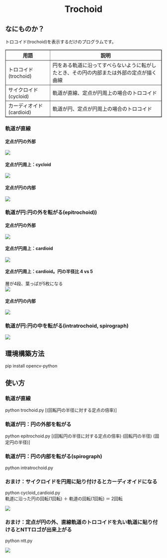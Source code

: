<html lang="ja">
    <head>
        <meta charset="utf-8" />
    </head>
    <body>
        <h1><center>Trochoid</center></h1>
        <h2>なにものか？</h2>
        <p>
            トロコイド(trochoid)を表示するだけのプログラムです。<br>
            <table border="1">
                <tr><th>用語</th><th>説明</th></tr>
                <tr><td>トロコイド(trochoid)</td><td>円をある軌道に沿ってすべらないように転がしたとき、その円の内部または外部の定点が描く曲線</td></tr>
                <tr><td>サイクロイド(cycloid)</td><td>軌道が直線、定点が円周上の場合のトロコイド</td></tr>
                <tr><td>カーディオイド(cardioid)</td><td>軌道が円、定点が円周上の場合のトロコイド</td></tr>
            </table>
            <h3>軌道が直線</h3>
            <h4>定点が円の外部</h4>
            <img src="images/trochoid.gif"><br>
            <h4>定点が円周上：cycloid</h4>
            <img src="images/cycloid.gif"><br>
            <h4>定点が円の内部</h4>
            <img src="images/trochoid_05.gif"><br>
            <h3>軌道が円:円の外を転がる(epitrochoid))</h3>
            <h4>定点が円の外部</h4>
            <img src="images/epitrochoid_2.gif"><br>
            <h4>定点が円周上：cardioid</h4>
            <img src="images/cardioid.gif"><br>
            <h4>定点が円周上：cardioid。円の半径比 4 vs 5</h4>
            層が4段、葉っぱが5枚になる<br>
            <img src="images/cardioid_4_5.gif"><br>
            <h4>定点が円の内部</h4>
            <img src="images/epitrochoid_075.gif"><br>
            <h3>軌道が円:円の中を転がる(intratrochoid, spirograph)</h3>
            <img src="images/intratrochoid.gif"><br>
        </p>
        <h2>環境構築方法</h2>
        <p>
            pip install opencv-python<br>
        </p>
        <h2>使い方</h2>
        <h3>軌道が直線</h3>
        <p>
            python trochoid.py [(回転円の半径に対する定点の倍率)]<br>
        </p>
        <h3>軌道が円：円の外部を転がる</h3>
        <p>
            python epitrochoid.py [(回転円の半径に対する定点の倍率) (回転円の半径) (固定円の半径)]<br>
        </p>
        <h3>軌道が円：円の内部を転がる(spirograph)</h3>
        <p>
            python intratrochoid.py<br>
        </p>
        <h3>おまけ：サイクロイドを円周に貼り付けるとカーディオイドになる</h3>
        <p>
            python cycloid_cardioid.py<br>
            軌道に沿った円の回転(1回転) ＋ 軌道の回転(1回転) ＝ 2回転<br>
        </p>
            <img src="images/cycloid_cardioid.gif"><br>
        <h3>おまけ：定点が円の外、直線軌道のトロコイドを丸い軌道に貼り付けるとNTTロゴが出来上がる</h3>
        <p>
            python ntt.py<br>
        </p>
            <img src="images/ntt.gif"><br>
    </body>
</html>
